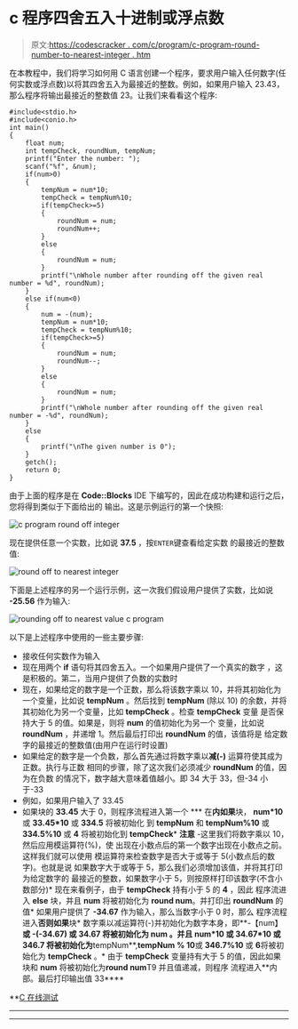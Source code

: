 # c 程序四舍五入十进制或浮点数

> 原文:[https://codescracker . com/c/program/c-program-round-number-to-nearest-integer . htm](https://codescracker.com/c/program/c-program-round-number-to-nearest-integer.htm)

在本教程中，我们将学习如何用 C 语言创建一个程序，要求用户输入任何数字(任何实数或浮点数)以将其四舍五入为最接近的整数。例如，如果用户输入 23.43，那么程序将输出最接近的整数值 23。让我们来看看这个程序:

```
#include<stdio.h>
#include<conio.h>
int main()
{
    float num;
    int tempCheck, roundNum, tempNum;
    printf("Enter the number: ");
    scanf("%f", &num);
    if(num>0)
    {
        tempNum = num*10;
        tempCheck = tempNum%10;
        if(tempCheck>=5)
        {
            roundNum = num;
            roundNum++;
        }
        else
        {
            roundNum = num;
        }
        printf("\nWhole number after rounding off the given real number = %d", roundNum);
    }
    else if(num<0)
    {
        num = -(num);
        tempNum = num*10;
        tempCheck = tempNum%10;
        if(tempCheck>=5)
        {
            roundNum = num;
            roundNum--;
        }
        else
        {
            roundNum = num;
        }
        printf("\nWhole number after rounding off the given real number = -%d", roundNum);
    }
    else
    {
        printf("\nThe given number is 0");
    }
    getch();
    return 0;
}
```

由于上面的程序是在 **Code::Blocks** IDE 下编写的，因此在成功构建和运行之后，您将得到类似于下面给出的 输出。这是示例运行的第一个快照:

![c program round off integer](../Images/a2d09b96bcbe3ff9f753f2009cf4b3ce.png)

现在提供任意一个实数，比如说 **37.5** ，按`ENTER`键查看给定实数 的最接近的整数值:

![round off to nearest integer](../Images/4668b5dc0dd5a815d82c5bd344adc60c.png)

下面是上述程序的另一个运行示例，这一次我们假设用户提供了实数，比如说 **-25.56** 作为输入:

![rounding off to nearest value c program](../Images/dceebcdeae5e0db14f17d3779bda80b1.png)

以下是上述程序中使用的一些主要步骤:

*   接收任何实数作为输入
*   现在用两个 **if** 语句将其四舍五入。一个如果用户提供了一个真实的数字 ，这是积极的。第二，当用户提供了负数的实数时
*   现在，如果给定的数字是一个正数，那么将该数字乘以 10，并将其初始化为一个变量，比如说 **tempNum** 。然后找到 **tempNum** (除以 10) 的余数，并将其初始化为另一个变量，比如 **tempCheck** 。检查 **tempCheck** 变量 是否保持大于 5 的值。如果是，则将 **num** 的值初始化为另一个 变量，比如说 **roundNum** ，并递增 1。然后最后打印出 **roundNum** 的值，该值将是 给定数字的最接近的整数值(由用户在运行时设置)
*   如果给定的数字是一个负数，那么首先通过将数字乘以**减(-)** 运算符使其成为正数。执行与正数 相同的步骤，除了这次我们必须减少 **roundNum** 的值，因为在负数 的情况下，数字越大意味着值越小。即 34 大于 33，但-34 小于-33
*   例如，如果用户输入了 33.45
*   如果块的 **33.45** 大于 0，则程序流程进入第一个
***   在**内如果**块， **num*10** 或 **33.45*10** 或 **334.5** 将被初始化 到 **tempNum** 和 **tempNum%10** 或 **334.5%10** 或 **4** 将被初始化到 **tempCheck***   **注意** -这里我们将数字乘以 10，然后应用模运算符(%)，使 出现在小数点后的第一个数字出现在小数点之前。这样我们就可以使用 模运算符来检查数字是否大于或等于 5(小数点后的数字)。也就是说 如果数字大于或等于 5，那么我们必须增加该值，并将其打印为给定数字的 最接近的整数，如果数字小于 5，则按原样打印该数字(不含小数部分)*   现在来看例子，由于 **tempCheck** 持有小于 5 的 **4** ，因此 程序流进入 **else** 块，并且 **num** 将被初始化为 **round num**。并打印出 **roundNum** 的值*   如果用户提供了 **-34.67** 作为输入，那么当数字小于 0 时，那么 程序流程进入**否则如果**块*   数字乘以减运算符(-)并初始化为数字本身，即**-【num】**或 **-(-34.67)** 或 **34.67** 将被初始化为 **num** 。并且 **num*10** 或 **34.67*10** 或 **346.7** 将被初始化为**tempNum**,**tempNum % 10**或 **346.7%10** 或 **6**将被初始化为 **tempCheck** 。*   由于 **tempCheck** 变量持有大于 5 的值，因此如果块和 **num** 将被初始化为**round num**T9 并且值递减，则程序 流程进入**内部。最后打印输出值 33****

 **[C 在线测试](/exam/showtest.php?subid=2)

* * *

* * ***